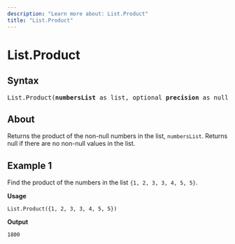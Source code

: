 ```yaml
---
description: "Learn more about: List.Product"
title: "List.Product"
---
```

# List.Product

## Syntax

<pre>
List.Product(<b>numbersList</b> as list, optional <b>precision</b> as nullable number) as nullable number
</pre>
  
## About

Returns the product of the non-null numbers in the list, `numbersList`. Returns null if there are no non-null values in the list.

## Example 1

Find the product of the numbers in the list `{1, 2, 3, 3, 4, 5, 5}`.

**Usage**

```powerquery-m
List.Product({1, 2, 3, 3, 4, 5, 5})
```

**Output**

`1800`
